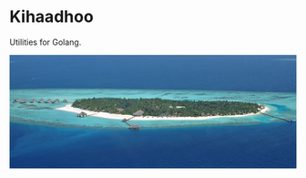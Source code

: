 # Kihaadhoo

Utilities for Golang.

![Kihaadhoo](https://raw.githubusercontent.com/crackcell/kihaadhoo/master/kihaad-maldives-baa-atoll.jpg)
